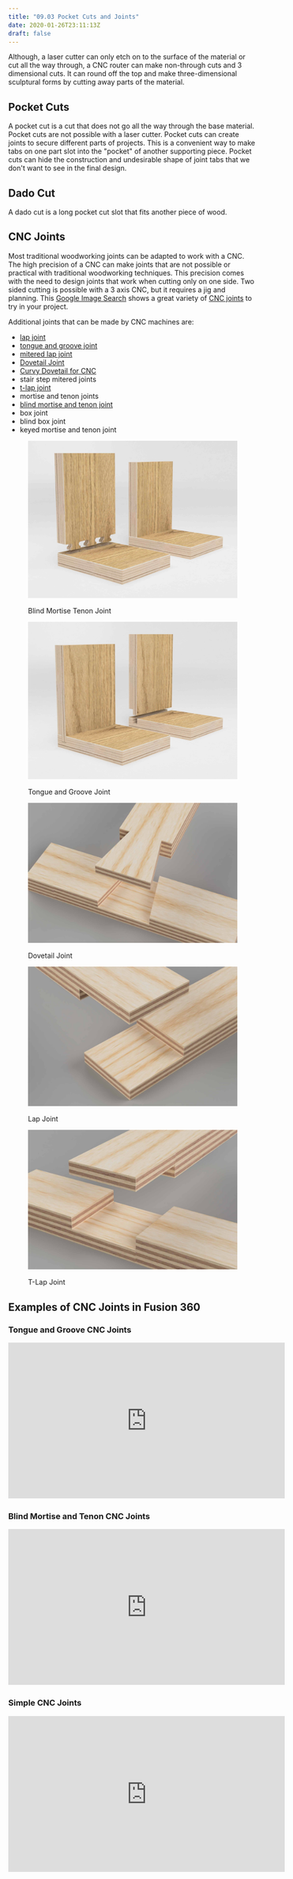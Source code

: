 ```yaml
---
title: "09.03 Pocket Cuts and Joints"
date: 2020-01-26T23:11:13Z
draft: false
---
```


Although, a laser cutter can only etch on to the surface of the material or cut all the way through, a CNC router can make non-through cuts and 3 dimensional cuts. It can round off the top and make three-dimensional sculptural forms by cutting away parts of the material.

## Pocket Cuts

A pocket cut is a cut that does not go all the way through the base material. Pocket cuts are not possible with a laser cutter. Pocket cuts can create joints to secure different parts of projects. This is a convenient way to make tabs on one part slot into the "pocket" of another supporting piece. Pocket cuts can hide the construction and undesirable shape of joint tabs that we don't want to see in the final design.

## Dado Cut

A dado cut is a long pocket cut slot that fits another piece of wood.

## CNC Joints

Most traditional woodworking joints can be adapted to work with a CNC. The high precision of a CNC can make joints that are not possible or practical with traditional woodworking techniques. This precision comes with the need to design joints that work when cutting only on one side. Two sided cutting is possible with a 3 axis CNC, but it requires a jig and planning. This [Google Image Search](https://google.com/search?q=cnc+joints&tbm=isch) shows a great variety of [CNC joints](https://google.com/search?q=cnc+joints&tbm=isch) to try in your project.

Additional joints that can be made by CNC machines are:

- [lap joint](https://youtu.be/O5IR9pr9vdo?t=89)
- [tongue and groove joint](https://youtu.be/BA_oj65hh74)
- [mitered lap joint](https://youtu.be/O5IR9pr9vdo?t=218)
- [Dovetail Joint](https://youtu.be/O5IR9pr9vdo?t=470)
- [Curvy Dovetail for CNC](https://youtu.be/O5IR9pr9vdo?t=690)
- stair step mitered joints
- [t-lap joint](https://youtu.be/O5IR9pr9vdo?t=340)
- mortise and tenon joints
- [blind mortise and tenon joint](https://youtu.be/Pr7YYYhvJxY)
- box joint
- blind box joint
- keyed mortise and tenon joint

<div class="gallery-grid">

<figure>

[![Blind Mortise Tenon Joint](2023-cnc-blind-mortise-tenon-joint.jpg)](2023-cnc-blind-mortise-tenon-joint.png)

<figcaption>

Blind Mortise Tenon Joint

</figcaption>
</figure>

<figure>

[![Tongue and Groove Joint](2023-cnc-tongue-and-groove-joint.jpg)](2023-cnc-tongue-and-groove-joint.png)

<figcaption>

Tongue and Groove Joint

</figcaption>
</figure>

<figure>

[![Dovetail Joint](2022-cnc-dovetail-joint.jpg)](2022-cnc-dovetail-joint.jpg)

<figcaption>

Dovetail Joint

</figcaption>
</figure>

<figure>

[![Lap Joint](2022-cnc-lap-joint.jpg)](2022-cnc-lap-joint.jpg)

<figcaption>

Lap Joint

</figcaption>
</figure>

<figure>

[![T-Lap Joint](2022-cnc-t-lap-joint.jpg)](2022-cnc-t-lap-joint.jpg)

<figcaption>

T-Lap Joint

</figcaption>
</figure>

</div>

## Examples of CNC Joints in Fusion 360

<div class="video-grid">

<div class="video-card">

### Tongue and Groove CNC Joints

<div class="iframe-16-9-container"><iframe class="youTubeIframe"  src="https://www.youtube.com/embed/BA_oj65hh74?rel=0" width="560" height="315" frameborder="0" allowfullscreen="allowfullscreen"></iframe>
</div>
</div>

<div class="video-card">

### Blind Mortise and Tenon CNC Joints

<div class="iframe-16-9-container"><iframe class="youTubeIframe"  src="https://www.youtube.com/embed/Pr7YYYhvJxY?rel=0" width="560" height="315" frameborder="0" allowfullscreen="allowfullscreen"></iframe>
</div>
</div>
<div class="video-card">

### Simple CNC Joints

<div class="iframe-16-9-container"><iframe class="youTubeIframe"  src="https://www.youtube.com/embed/O5IR9pr9vdo?rel=0" width="560" height="315" frameborder="0" allowfullscreen="allowfullscreen"></iframe>
</div>
</div>

</div>
